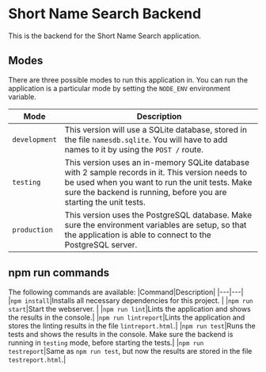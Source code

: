# Short Name Search Backend
This is the backend for the Short Name Search application. 

## Modes
There are three possible modes to run this application in. You can run the application is a particular mode by setting the `NODE_ENV` environment variable.

|Mode|Description|
|---|---|
|`development`|This version will use a SQLite database, stored in the file `namesdb.sqlite`. You will have to add names to it by using the `POST /` route. |
|`testing`|This version uses an in-memory SQLite database with 2 sample records in it. This version needs to be used when you want to run the unit tests. Make sure the backend is running, before you are starting the unit tests.   |
|`production`|This version uses the PostgreSQL database. Make sure the environment variables are setup, so that the application is able to connect to the PostgreSQL server.|

## npm run commands
The following commands are available:
|Command|Description|
|---|---|
|`npm install`|Installs all necessary dependencies for this project. |
|`npm run start`|Start the webserver.   |
|`npm run lint`|Lints the application and shows the results in the console.|
|`npm run lintreport`|Lints the application and stores the linting results in the file `lintreport.html`.|
|`npm run test`|Runs the tests and shows the results in the console. Make sure the backend is running in `testing` mode, before starting the tests.|
|`npm run testreport`|Same as `npm run test`, but now the results are stored in the file `testreport.html`.|